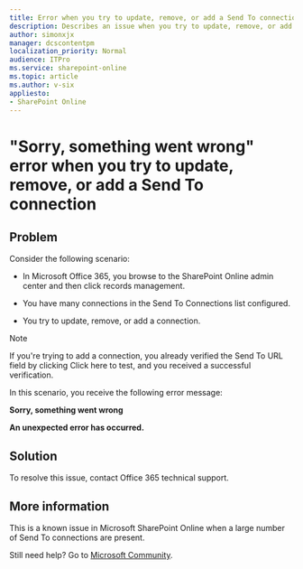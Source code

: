 ```yaml
---
title: Error when you try to update, remove, or add a Send To connection in SharePoint Online in Office 365
description: Describes an issue when you try to update, remove, or add a Send To connection in SharePoint Online in Office 365.
author: simonxjx
manager: dcscontentpm
localization_priority: Normal
audience: ITPro
ms.service: sharepoint-online
ms.topic: article
ms.author: v-six
appliesto:
- SharePoint Online
---
```


# "Sorry, something went wrong" error when you try to update, remove, or add a Send To connection

## Problem

Consider the following scenario:

- In Microsoft Office 365, you browse to the SharePoint Online admin center and then click records management.

- You have many connections in the Send To Connections list configured.

- You try to update, remove, or add a connection.

> [!NOTE]
> If you're trying to add a connection, you already verified the Send To URL field by clicking Click here to test, and you received a successful verification.

In this scenario, you receive the following error message:

**Sorry, something went wrong**

**An unexpected error has occurred.**

## Solution

To resolve this issue, contact Office 365 technical support.

## More information

This is a known issue in Microsoft SharePoint Online when a large number of Send To connections are present.

Still need help? Go to [Microsoft Community](https://answers.microsoft.com/).
